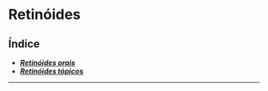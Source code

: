 # **Retinóides**

## Índice

- [***Retinóides orais***](retinides-orais.md)
- [***Retinóides tópicos***](retinides-tpicos.md)

---


